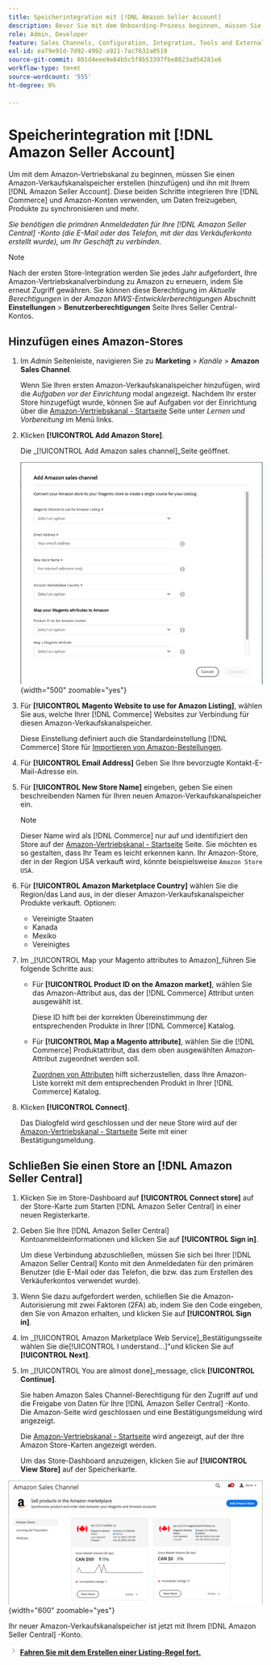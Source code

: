 ```yaml
---
title: Speicherintegration mit [!DNL Amazon Seller Account]
description: Bevor Sie mit dem Onboarding-Prozess beginnen, müssen Sie einen Amazon-Sales Channel-Store erstellen (hinzufügen) und ihn mit Ihrem Amazon-Verkaufskonto verbinden.
role: Admin, Developer
feature: Sales Channels, Configuration, Integration, Tools and External Services
exl-id: ea79e91d-7d92-4992-a921-7ac7632a0519
source-git-commit: 801d4eee9e84b5c5f8b53397fbe8023ad54281e6
workflow-type: tm+mt
source-wordcount: '555'
ht-degree: 0%

---
```


# Speicherintegration mit [!DNL Amazon Seller Account]

Um mit dem Amazon-Vertriebskanal zu beginnen, müssen Sie einen Amazon-Verkaufskanalspeicher erstellen (hinzufügen) und ihn mit Ihrem [!DNL Amazon Seller Account]. Diese beiden Schritte integrieren Ihre [!DNL Commerce] und Amazon-Konten verwenden, um Daten freizugeben, Produkte zu synchronisieren und mehr.

_Sie benötigen die primären Anmeldedaten für Ihre [!DNL Amazon Seller Central] -Konto (die E-Mail oder das Telefon, mit der das Verkäuferkonto erstellt wurde), um Ihr Geschäft zu verbinden._

>[!NOTE]
>
>Nach der ersten Store-Integration werden Sie jedes Jahr aufgefordert, Ihre Amazon-Vertriebskanalverbindung zu Amazon zu erneuern, indem Sie erneut Zugriff gewähren. Sie können diese Berechtigung im _Aktuelle Berechtigungen_ in der _Amazon MWS-Entwicklerberechtigungen_ Abschnitt **Einstellungen** > **Benutzerberechtigungen** Seite Ihres Seller Central-Kontos.

## Hinzufügen eines Amazon-Stores

1. Im _Admin_ Seitenleiste, navigieren Sie zu **Marketing** > _Kanäle_ > **Amazon Sales Channel**.

   Wenn Sie Ihren ersten Amazon-Verkaufskanalspeicher hinzufügen, wird die _Aufgaben vor der Einrichtung_ modal angezeigt. Nachdem Ihr erster Store hinzugefügt wurde, können Sie auf Aufgaben vor der Einrichtung über die [Amazon-Vertriebskanal - Startseite](./amazon-sales-channel-home.md) Seite unter _Lernen und Vorbereitung_ im Menü links.

1. Klicken **[!UICONTROL Add Amazon Store]**.

   Die _[!UICONTROL Add Amazon sales channel]_Seite geöffnet.

   ![Amazon Sales Channel Store hinzufügen](assets/amazon-store-integration.png){width="500" zoomable="yes"}

1. Für **[!UICONTROL Magento Website to use for Amazon Listing]**, wählen Sie aus, welche Ihrer [!DNL Commerce] Websites zur Verbindung für diesen Amazon-Verkaufskanalspeicher.

   Diese Einstellung definiert auch die Standardeinstellung [!DNL Commerce] Store für [Importieren von Amazon-Bestellungen](./order-settings.md).

1. Für **[!UICONTROL Email Address]** Geben Sie Ihre bevorzugte Kontakt-E-Mail-Adresse ein.

1. Für **[!UICONTROL New Store Name]** eingeben, geben Sie einen beschreibenden Namen für Ihren neuen Amazon-Verkaufskanalspeicher ein.

   >[!NOTE]
   >
   >Dieser Name wird als [!DNL Commerce] nur auf und identifiziert den Store auf der [Amazon-Vertriebskanal - Startseite](./amazon-sales-channel-home.md) Seite. Sie möchten es so gestalten, dass Ihr Team es leicht erkennen kann. Ihr Amazon-Store, der in der Region USA verkauft wird, könnte beispielsweise `Amazon Store USA`.

1. Für **[!UICONTROL Amazon Marketplace Country]** wählen Sie die Region/das Land aus, in der dieser Amazon-Verkaufskanalspeicher Produkte verkauft. Optionen:

   - Vereinigte Staaten
   - Kanada
   - Mexiko
   - Vereinigtes

1. Im _[!UICONTROL Map your Magento attributes to Amazon]_führen Sie folgende Schritte aus:

   - Für **[!UICONTROL Product ID on the Amazon market]**, wählen Sie das Amazon-Attribut aus, das der [!DNL Commerce] Attribut unten ausgewählt ist.

     Diese ID hilft bei der korrekten Übereinstimmung der entsprechenden Produkte in Ihrer [!DNL Commerce] Katalog.

   - Für **[!UICONTROL Map a Magento attribute]**, wählen Sie die [!DNL Commerce] Produktattribut, das dem oben ausgewählten Amazon-Attribut zugeordnet werden soll.

     [Zuordnen von Attributen](./ob-creating-magento-attributes.md) hilft sicherzustellen, dass Ihre Amazon-Liste korrekt mit dem entsprechenden Produkt in Ihrer [!DNL Commerce] Katalog.

1. Klicken **[!UICONTROL Connect]**.

   Das Dialogfeld wird geschlossen und der neue Store wird auf der [Amazon-Vertriebskanal - Startseite](./amazon-sales-channel-home.md) Seite mit einer Bestätigungsmeldung.

## Schließen Sie einen Store an [!DNL Amazon Seller Central]

1. Klicken Sie im Store-Dashboard auf **[!UICONTROL Connect store]** auf der Store-Karte zum Starten [!DNL Amazon Seller Central] in einer neuen Registerkarte.

1. Geben Sie Ihre [!DNL Amazon Seller Central] Kontoanmeldeinformationen und klicken Sie auf **[!UICONTROL Sign in]**.

   Um diese Verbindung abzuschließen, müssen Sie sich bei Ihrer [!DNL Amazon Seller Central] Konto mit den Anmeldedaten für den primären Benutzer (die E-Mail oder das Telefon, die bzw. das zum Erstellen des Verkäuferkontos verwendet wurde).

1. Wenn Sie dazu aufgefordert werden, schließen Sie die Amazon-Autorisierung mit zwei Faktoren (2FA) ab, indem Sie den Code eingeben, den Sie von Amazon erhalten, und klicken Sie auf **[!UICONTROL Sign in]**.

1. Im _[!UICONTROL Amazon Marketplace Web Service]_Bestätigungsseite wählen Sie die[!UICONTROL I understand...]&quot;und klicken Sie auf **[!UICONTROL Next]**.

1. Im _[!UICONTROL You are almost done]_message, click **[!UICONTROL Continue]**.

   Sie haben Amazon Sales Channel-Berechtigung für den Zugriff auf und die Freigabe von Daten für Ihre [!DNL Amazon Seller Central] -Konto. Die Amazon-Seite wird geschlossen und eine Bestätigungsmeldung wird angezeigt.

   Die [Amazon-Vertriebskanal - Startseite](./amazon-sales-channel-home.md) wird angezeigt, auf der Ihre Amazon Store-Karten angezeigt werden.

   Um das Store-Dashboard anzuzeigen, klicken Sie auf **[!UICONTROL View Store]** auf der Speicherkarte.

![Amazon-Vertriebskanal-Homepage mit neuer Speicherkarte](assets/asc-dashboard-after-2fa.png){width="600" zoomable="yes"}

Ihr neuer Amazon-Verkaufskanalspeicher ist jetzt mit Ihrem [!DNL Amazon Seller Central] -Konto.

![Nächstes Symbol](assets/btn-next.png) [**Fahren Sie mit dem Erstellen einer Listing-Regel fort.**](./ob-create-listing-rule.md)
